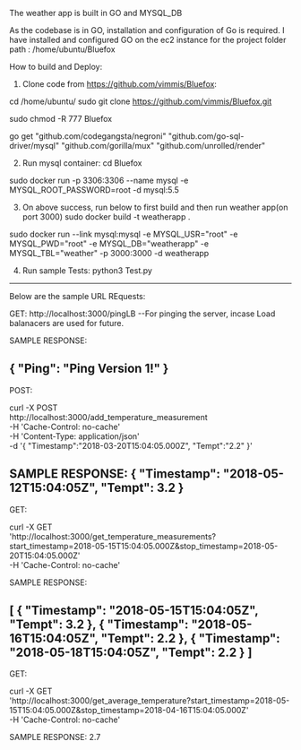 The weather app is built in GO and MYSQL_DB

As the codebase is in GO, installation and configuration of Go is required. 
I have installed and configured GO on the ec2 instance for the project folder path : /home/ubuntu/Bluefox

How to build and Deploy:

1. Clone code from https://github.com/vimmis/Bluefox:

cd /home/ubuntu/
sudo git clone https://github.com/vimmis/Bluefox.git

sudo chmod -R 777 Bluefox

go get "github.com/codegangsta/negroni"  "github.com/go-sql-driver/mysql" "github.com/gorilla/mux" "github.com/unrolled/render" 

2. Run mysql container:
cd Bluefox

sudo docker run -p 3306:3306 --name mysql -e MYSQL_ROOT_PASSWORD=root -d mysql:5.5

3. On above success, run below to first build and then run weather app(on port 3000)
sudo docker build -t weatherapp .

sudo docker run --link mysql:mysql -e  MYSQL_USR="root" -e  MYSQL_PWD="root" -e  MYSQL_DB="weatherapp" -e  MYSQL_TBL="weather" -p 3000:3000 -d weatherapp

4. Run sample Tests:
python3 Test.py

------------------------------

Below are the sample URL REquests:

 GET: 
 http://localhost:3000/pingLB  --For pinging the server, incase Load balanacers are used for future.
 
SAMPLE RESPONSE:
 
{
    "Ping": "Ping Version 1!"
}
------------------------------------------------

POST:

curl -X POST \
  http://localhost:3000/add_temperature_measurement \
  -H 'Cache-Control: no-cache' \
  -H 'Content-Type: application/json' \
  -d '{
	"Timestamp":"2018-03-20T15:04:05.000Z",
	"Tempt":"2.2"
}'

SAMPLE RESPONSE:
{
    "Timestamp": "2018-05-12T15:04:05Z",
    "Tempt": 3.2
}
------------------------------------------------

GET:

curl -X GET \
  'http://localhost:3000/get_temperature_measurements?start_timestamp=2018-05-15T15:04:05.000Z&stop_timestamp=2018-05-20T15:04:05.000Z' \
  -H 'Cache-Control: no-cache' 
  
SAMPLE RESPONSE:

[
    {
        "Timestamp": "2018-05-15T15:04:05Z",
        "Tempt": 3.2
    },
    {
        "Timestamp": "2018-05-16T15:04:05Z",
        "Tempt": 2.2
    },
    {
        "Timestamp": "2018-05-18T15:04:05Z",
        "Tempt": 2.2
    }
]
-------------------------------------------------

GET:

curl -X GET \
  'http://localhost:3000/get_average_temperature?start_timestamp=2018-05-15T15:04:05.000Z&stop_timestamp=2018-04-16T15:04:05.000Z' \
  -H 'Cache-Control: no-cache'
  
SAMPLE RESPONSE:
2.7